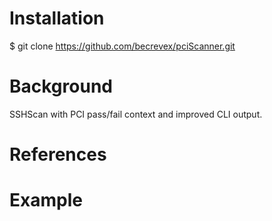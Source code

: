 # Installation
  $ git clone https://github.com/becrevex/pciScanner.git

# Background
SSHScan with PCI pass/fail context and improved CLI output.  

# References

# Example
